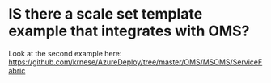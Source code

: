 <properties
    pageTitle="IS there a scale set template example that integrates with OMS"
    description="IS there a scale set template example that integrates with OMS"
    service="scalesets"
    author="negat"
    displayOrder="44"
    selfHelpType="resource"
    supportTopicIds=""
    productPesIds=""
    resourceTags=""
    cloudEnvironments="public"
/>

# IS there a scale set template example that integrates with OMS?

Look at the second example here:
https://github.com/krnese/AzureDeploy/tree/master/OMS/MSOMS/ServiceFabric